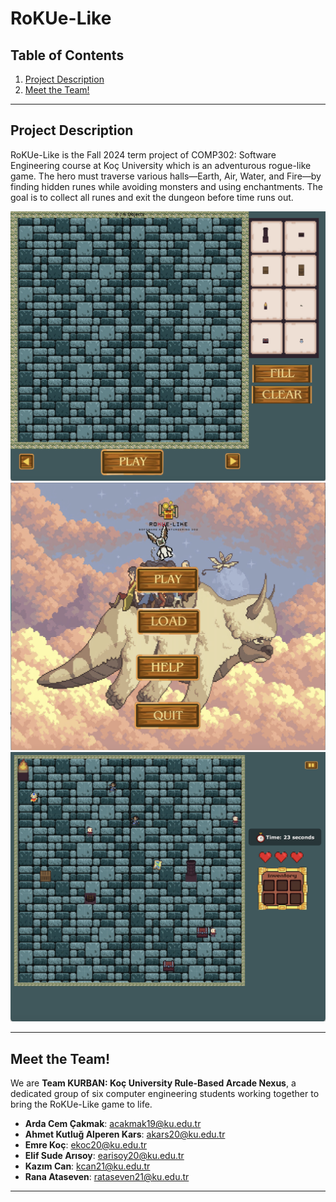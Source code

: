 # RoKUe-Like

## Table of Contents
1. [Project Description](#project-description)
2. [Meet the Team!](#meet-the-team!)

---

## Project Description
RoKUe-Like is the Fall 2024 term project of COMP302: Software Engineering course at Koç University which is an adventurous rogue-like game. The hero must traverse various halls—Earth, Air, Water, and Fire—by finding hidden runes while avoiding monsters and using enchantments. The goal is to collect all runes and exit the dungeon before time runs out.


![Level design](../game-images/game-prep.png)
![Main menu](../game-images/main-menu.png)
![Gameplay](../game-images/in-game.png)

---

## Meet the Team!
We are **Team KURBAN: Koç University Rule-Based Arcade Nexus**, a dedicated group of six computer engineering students working together to bring the RoKUe-Like game to life.

- **Arda Cem Çakmak**: [acakmak19@ku.edu.tr](mailto:acakmak19@ku.edu.tr)
- **Ahmet Kutluğ Alperen Kars**: [akars20@ku.edu.tr](mailto:akars20@ku.edu.tr)
- **Emre Koç**: [ekoc20@ku.edu.tr](mailto:ekoc20@ku.edu.tr)
- **Elif Sude Arısoy**: [earisoy20@ku.edu.tr](mailto:earisoy20@ku.edu.tr)
- **Kazım Can**: [kcan21@ku.edu.tr](mailto:kcan21@ku.edu.tr)
- **Rana Ataseven**: [rataseven21@ku.edu.tr](mailto:rataseven21@ku.edu.tr)

---
